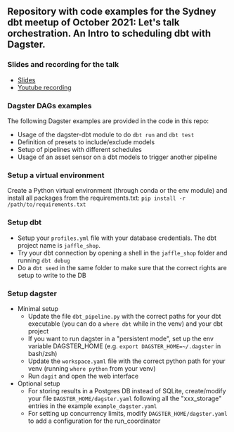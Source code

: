 ## Repository with code examples for the Sydney dbt meetup of October 2021: Let's talk orchestration. An Intro to scheduling dbt with Dagster.

### Slides and recording for the talk
- [Slides](./Sydney%20dbt%20meetup%20-%20Benoit%20Perigaud%20-%20dbt%20and%20Dagster.pdf)
- [Youtube recording](https://www.youtube.com/watch?v=FkCEBFY_6ow)

### Dagster DAGs examples
The following Dagster examples are provided in the code in this repo:
- Usage of the dagster-dbt module to do `dbt run` and `dbt test`
- Definition of presets to include/exclude models
- Setup of pipelines with different schedules
- Usage of an asset sensor on a dbt models to trigger another pipeline

### Setup a virtual environment
Create a Python virtual environment (through conda or the env module) and install all packages from the requirements.txt: `pip install -r /path/to/requirements.txt`

### Setup dbt
- Setup your `profiles.yml` file with your database credentials. The dbt project name is `jaffle_shop`.
- Try your dbt connection by opening a shell in the `jaffle_shop` folder and running `dbt debug`
- Do a `dbt seed` in the same folder to make sure that the correct rights are setup to write to the DB

### Setup dagster
- Minimal setup
    - Update the file `dbt_pipeline.py` with the correct paths for your dbt executable (you can do a `where dbt` while in the venv) and your dbt project
    - If you want to run dagster in a "persistent mode", set up the env variable DAGSTER_HOME (e.g. `export DAGSTER_HOME=~/.dagster` in bash/zsh)
    - Update the `workspace.yaml` file with the correct python path for your venv (running `where python` from your venv)
    - Run `dagit` and open the web interface
- Optional setup
    - For storing results in a Postgres DB instead of SQLite, create/modify your file `DAGSTER_HOME/dagster.yaml` following all the "xxx_storage" entries in the example `example_dagster.yaml`
    - For setting up concurrency limits, modify `DAGSTER_HOME/dagster.yaml` to add a configuration for the run_coordinator